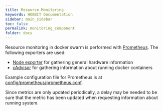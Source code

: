 ```yaml
---
title: Resource Monitoring
keywords: HOBBIT Documentation
sidebar: main_sidebar
toc: false
permalink: monitoring_component
folder: docs
---
```


Resource monitoring in docker swarm is performed with [Prometheus](https://prometheus.io/).
The following exporters are used:
* [Node exporter](https://github.com/prometheus/node_exporter)
for gathering general hardware information
* [cAdvisor](https://github.com/google/cadvisor)
for gathering information about running docker containers

Example configuration file for Prometheus is at [config/prometheus/prometheus.conf](https://github.com/hobbit-project/platform/blob/develop/config/prometheus/prometheus.conf).

Since metrics are only updated periodically,
a delay may be needed to be sure that the metric has been updated
when requesting information about running system.
